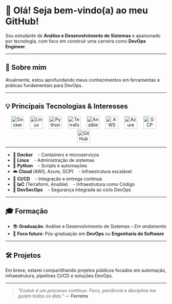 

# 👋 Olá! Seja bem-vindo(a) ao meu GitHub!

Sou estudante de **Análise e Desenvolvimento de Sistemas** e apaixonado por tecnologia, com foco em construir uma carreira como **DevOps Engineer**.

---

## 🚀 Sobre mim

Atualmente, estou aprofundando meus conhecimentos em ferramentas e práticas fundamentais para DevOps.

---

## 💡 Principais Tecnologias & Interesses

<p align="center">
  <!-- Docker -->
  <img src="https://cdn.jsdelivr.net/npm/simple-icons@v10/icons/docker.svg" alt="Docker" width="40" style="margin-right:15px"/>
  <!-- Linux -->
  <img src="https://cdn.jsdelivr.net/npm/simple-icons@v10/icons/linux.svg" alt="Linux" width="40" style="margin-right:15px"/>
  <!-- Python -->
  <img src="https://cdn.jsdelivr.net/npm/simple-icons@v10/icons/python.svg" alt="Python" width="40" style="margin-right:15px"/>
  <!-- Terraform -->
  <img src="https://cdn.jsdelivr.net/npm/simple-icons@v10/icons/terraform.svg" alt="Terraform" width="40" style="margin-right:15px"/>
  <!-- Ansible -->
  <img src="https://cdn.jsdelivr.net/npm/simple-icons@v10/icons/ansible.svg" alt="Ansible" width="40" style="margin-right:15px"/>
  <!-- AWS -->
  <img src="https://cdn.jsdelivr.net/npm/simple-icons@v10/icons/amazonaws.svg" alt="AWS" width="40" style="margin-right:15px"/>
  <!-- Azure -->
  <img src="https://cdn.jsdelivr.net/npm/simple-icons@v10/icons/microsoftazure.svg" alt="Azure" width="40" style="margin-right:15px"/>
  <!-- GCP -->
  <img src="https://cdn.jsdelivr.net/npm/simple-icons@v10/icons/googlecloud.svg" alt="GCP" width="40" style="margin-right:15px"/>
  <!-- GitHub -->
  <img src="https://cdn.jsdelivr.net/npm/simple-icons@v10/icons/github.svg" alt="GitHub" width="40" style="margin-right:15px"/>
</p>

---

- 🐳 **Docker** &nbsp;&nbsp; - Containers e microserviços  
- 🐧 **Linux** &nbsp;&nbsp; - Administração de sistemas  
- 🐍 **Python** &nbsp;&nbsp; - Scripts e automações  
- ☁️ **Cloud** (AWS, Azure, GCP) &nbsp;&nbsp; - Infraestrutura escalável  
- 🔁 **CI/CD** &nbsp;&nbsp; - Integração e entrega contínua  
- 🧰 **IaC** (Terraform, Ansible) &nbsp;&nbsp; - Infraestrutura como Código  
- 🔐 **DevSecOps** &nbsp;&nbsp; - Segurança integrada ao ciclo DevOps  

---

## 🎓 Formação

- 📚 **Graduação**: Análise e Desenvolvimento de Sistemas – *Em andamento*
- 🎯 **Foco futuro**: Pós-graduação em **DevOps** ou **Engenharia de Software**

---

## 🛠️ Projetos

Em breve, estarei compartilhando projetos públicos focados em automação, infraestrutura, pipelines CI/CD e soluções DevOps.

---

> _"Evoluir é um processo contínuo. Foco, paciência e disciplina me guiam todos os dias."_ — **Ferreira**
